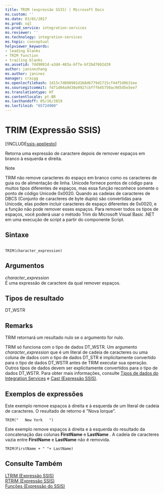 ```yaml
---
title: TRIM (expressão SSIS) | Microsoft Docs
ms.custom: ''
ms.date: 03/01/2017
ms.prod: sql
ms.prod_service: integration-services
ms.reviewer: ''
ms.technology: integration-services
ms.topic: conceptual
helpviewer_keywords:
- leading blanks
- TRIM function
- trailing blanks
ms.assetid: 7dd9081d-a3d4-483a-bf7e-bf2bd7692d39
author: janinezhang
ms.author: janinez
manager: craigg
ms.openlocfilehash: 1d15c7d890901d168d6779d1715cf44f5d9b31ee
ms.sourcegitcommit: fd71d04a9d30a9927cbfff645750ac9d5d5e5ee7
ms.translationtype: HT
ms.contentlocale: pt-BR
ms.lasthandoff: 05/16/2019
ms.locfileid: "65724900"
---
```

# <a name="trim-ssis-expression"></a>TRIM (Expressão SSIS)

[!INCLUDE[ssis-appliesto](../../includes/ssis-appliesto-ssvrpluslinux-asdb-asdw-xxx.md)]


  Retorna uma expressão de caractere depois de remover espaços em branco à esquerda e direita.  
  
> [!NOTE]  
>  TRIM não remove caracteres do espaço em branco como os caracteres de guia ou de alimentação de linha. Unicode fornece pontos de código para muitos tipos diferentes de espaços, mas essa função reconhece somente o ponto de código Unicode 0x0020. Quando as cadeias de caracteres de DBCS (Conjunto de caracteres de byte duplo) são convertidas para Unicode, elas podem incluir caracteres de espaço diferentes de 0x0020, e a função não pode remover esses espaços. Para remover todos os tipos de espaços, você poderá usar o método Trim do Microsoft Visual Basic .NET em uma execução de script a partir do componente Script.  
  
## <a name="syntax"></a>Sintaxe  
  
```  
  
TRIM(character_expression)  
```  
  
## <a name="arguments"></a>Argumentos  
 *character_expression*  
 É uma expressão de caractere da qual remover espaços.  
  
## <a name="result-types"></a>Tipos de resultado  
 DT_WSTR  
  
## <a name="remarks"></a>Remarks  
 TRIM retornará um resultado nulo se o argumento for nulo.  
  
 TRIM só funciona com o tipo de dados DT_WSTR. Um argumento *character_expression* que é um literal de cadeia de caracteres ou uma coluna de dados com o tipo de dados DT_STR é implicitamente convertido para o tipo de dados DT_WSTR antes de TRIM executar sua operação. Outros tipos de dados devem ser explicitamente convertidos para o tipo de dados DT_WSTR. Para obter mais informações, consulte [Tipos de dados do Integration Services](../../integration-services/data-flow/integration-services-data-types.md) e [Cast &#40;Expressão SSIS&#41;](../../integration-services/expressions/cast-ssis-expression.md).  
  
## <a name="expression-examples"></a>Exemplos de expressões  
 Este exemplo remove espaços à direita e à esquerda de um literal de cadeia de caracteres. O resultado de retorno é "Nova Iorque".  
  
```  
TRIM("   New York   ")  
```  
  
 Este exemplo remove espaços à direita e à esquerda do resultado da concatenação das colunas **FirstName** e **LastName** . A cadeia de caracteres vazia entre **FirstName** e **LastName** não é removida.  
  
```  
TRIM(FirstName + " "+ LastName)  
```  
  
## <a name="see-also"></a>Consulte Também  
 [LTRIM &#40;Expressão SSIS&#41;](../../integration-services/expressions/ltrim-ssis-expression.md)   
 [RTRIM &#40;Expressão SSIS&#41;](../../integration-services/expressions/rtrim-ssis-expression.md)   
 [Funções &#40;Expressão do SSIS&#41;](../../integration-services/expressions/functions-ssis-expression.md)  
  
  
